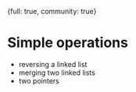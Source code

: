 {full: true, community: true}
# Simple operations

- reversing a linked list
- merging two linked lists
- two pointers